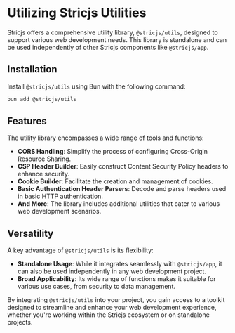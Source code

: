 # Utilizing Stricjs Utilities

Stricjs offers a comprehensive utility library, `@stricjs/utils`, designed to support various web development needs. This library is standalone and can be used independently of other Stricjs components like `@stricjs/app`.

## Installation

Install `@stricjs/utils` using Bun with the following command:

```bash
bun add @stricjs/utils 
```

## Features

The utility library encompasses a wide range of tools and functions:

- **CORS Handling**: Simplify the process of configuring Cross-Origin Resource Sharing.
- **CSP Header Builder**: Easily construct Content Security Policy headers to enhance security.
- **Cookie Builder**: Facilitate the creation and management of cookies.
- **Basic Authentication Header Parsers**: Decode and parse headers used in basic HTTP authentication.
- **And More**: The library includes additional utilities that cater to various web development scenarios.

## Versatility

A key advantage of `@stricjs/utils` is its flexibility:

- **Standalone Usage**: While it integrates seamlessly with `@stricjs/app`, it can also be used independently in any web development project.
- **Broad Applicability**: Its wide range of functions makes it suitable for various use cases, from security to data management.

By integrating `@stricjs/utils` into your project, you gain access to a toolkit designed to streamline and enhance your web development experience, whether you're working within the Stricjs ecosystem or on standalone projects.